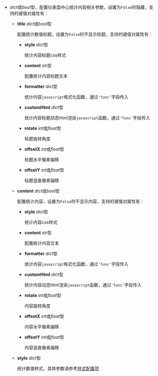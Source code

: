 - **<placeholder>** 

  *dict*或*bool*型，配置仪表盘中心统计内容相关参数，设置为`False`时隐藏，支持的键值对属性有：

  - **title** *dict*或*bool*型

    配置统计数值标题，设置为`False`时不显示标题，支持的键值对属性有：

    - **style** *dict*型

      统计内容标题css样式

    - **content** *str*型

      配置统计内容标题文本

    - **formatter** *dict*型

      统计内容`javascript`格式化函数，通过`'func'`字段传入

    - **customHtml** *dict*型

      统计内容标题动态html渲染`javascript`函数，通过`'func'`字段传入

    - **rotate** *int*或*float*型

      标题旋转角度

    - **offsetX** *int*或*float*型

      标题水平像素偏移

    - **offsetY** *int*或*float*型

      标题竖直像素偏移

  - **content** *dict*或*bool*型

    配置统计内容，设置为`False`时不显示内容，支持的键值对属性有：

    - **style** *dict*型

      统计内容css样式

    - **content** *str*型

      配置统计内容文本

    - **formatter** *dict*型

      统计内容`javascript`格式化函数，通过`'func'`字段传入

    - **customHtml** *dict*型

      统计内容动态html渲染`javascript`函数，通过`'func'`字段传入

    - **rotate** *int*或*float*型

      内容旋转角度

    - **offsetX** *int*或*float*型

      内容水平像素偏移

    - **offsetY** *int*或*float*型

      内容竖直像素偏移

  - **style** *dict*型

    统计数值样式，具体参数请参考[样式配置项](https://fact.feffery.tech/style)
